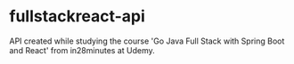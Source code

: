 # fullstackreact-api
API created while studying the course 'Go Java Full Stack with Spring Boot and React' from in28minutes at Udemy.
